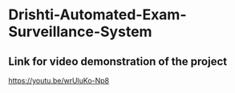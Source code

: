 # Drishti-Automated-Exam-Surveillance-System
## Link for video demonstration of the project
https://youtu.be/wrUluKo-Np8
